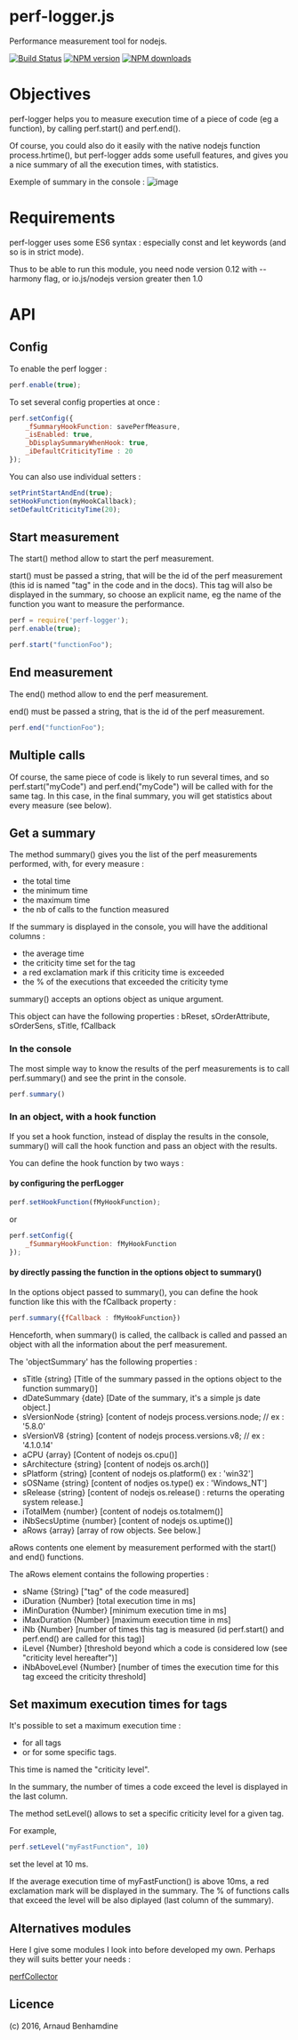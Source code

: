 perf-logger.js
================

Performance measurement tool for nodejs.

[![Build Status](https://travis-ci.org/abenhamdine/perf-logger.svg?branch=master)](https://travis-ci.org/abenhamdine/perf-logger)
<span class="badge-npmversion"><a href="https://npmjs.org/package/perf-logger" title="View this project on NPM"><img src="https://img.shields.io/npm/v/perf-logger.svg" alt="NPM version" /></a></span>
<span class="badge-npmdownloads"><a href="https://npmjs.org/package/perf-logger" title="View this project on NPM"><img src="https://img.shields.io/npm/dm/perf-logger.svg" alt="NPM downloads" /></a></span>

# Objectives

perf-logger helps you to measure execution time of a piece of code (eg a function), by calling perf.start() and perf.end().

Of course, you could also do it easily with the native nodejs function process.hrtime(), but perf-logger adds some usefull features, and gives you a nice summary of all the execution times, with statistics.

Exemple of summary in the console :
![image](https://cloud.githubusercontent.com/assets/7466144/13882603/6c8b2a74-ed26-11e5-9d7f-97791fe57f4b.png)


# Requirements

perf-logger uses some ES6 syntax : especially const and let keywords (and so is in strict mode).

Thus to be able to run this module, you need node version 0.12 with --harmony flag, or io.js/nodejs version greater then 1.0

# API

## Config

To enable the perf logger :

```js
perf.enable(true);
```

To set several config properties at once :

```js
perf.setConfig({
	_fSummaryHookFunction: savePerfMeasure,
	_isEnabled: true,
	_bDisplaySummaryWhenHook: true,
	_iDefaultCriticityTime : 20
});
```

You can also use individual setters :

```js
setPrintStartAndEnd(true);
setHookFunction(myHookCallback);
setDefaultCriticityTime(20);
```


## Start measurement

The start() method allow to start the perf measurement.

start() must be passed a string, that will be the id of the perf measurement (this id is named "tag" in the code and in the docs).
This tag will also be displayed in the summary, so choose an explicit name, eg the name of the function you want to measure the performance.

```js
perf = require('perf-logger');
perf.enable(true);

perf.start("functionFoo");
```


## End measurement

The end() method allow to end the perf measurement.

end() must be passed a string, that is the id of the perf measurement.

```js
perf.end("functionFoo");
```

## Multiple calls

Of course, the same piece of code is likely to run several times, and so perf.start("myCode") and perf.end("myCode") will be called with for the same tag.
In this case, in the final summary, you will get statistics about every measure (see below).

## Get a summary

The method summary() gives you the list of the perf measurements performed, with, for every measure :
- the total time
- the minimum time
- the maximum time
- the nb of calls to the function measured

If the summary is displayed in the console, you will have the additional columns :
- the average time
- the criticity time set for the tag
- a red exclamation mark if this criticity time is exceeded
- the % of the executions that exceeded the criticity tyme


summary() accepts an options object as unique argument.

This object can have the following properties :
bReset, sOrderAttribute, sOrderSens, sTitle, fCallback

### In the console

The most simple way to know the results of the perf measurements is to call perf.summary() and see the print in the console.

```js
perf.summary()
```

### In an object, with a hook function

If you set a hook function, instead of display the results in the console, summary() will call the hook function and pass an object with the results.

You can define the hook function by two ways :

#### by configuring the perfLogger

```js
perf.setHookFunction(fMyHookFunction);
```

or

```js
perf.setConfig({
	_fSummaryHookFunction: fMyHookFunction
});
```

#### by directly passing the function in the options object to summary()

In the options object passed to summary(), you can define the hook function like this with the fCallback property :


```js
perf.summary({fCallback : fMyHookFunction})

```

Henceforth, when summary() is called, the callback is called and passed an object with all the information about the perf measurement.

The 'objectSummary' has the following properties :

- sTitle {string}			[Title of the summary passed in the options object to the function summary()]
- dDateSummary {date} 		[Date of the summary, it's a simple js date object.]
- sVersionNode {string} 	[content of nodejs process.versions.node; // ex : '5.8.0'
- sVersionV8 {string}  		[content of nodejs process.versions.v8; // ex : '4.1.0.14'
- aCPU {array} 				[Content of nodejs os.cpu()]
- sArchitecture {string}	[content of nodejs os.arch()]
- sPlatform {string}  		[content of nodejs os.platform() ex : 'win32']
- sOSName {string}  		[content of nodjes os.type() ex : 'Windows_NT']
- sRelease {string}  		[content of nodejs os.release() : returns the operating system release.]
- iTotalMem {number} 		[content of nodejs os.totalmem()]
- iNbSecsUptime {number}	[content of nodejs os.uptime()]
- aRows {array}				[array of row objects. See below.]

aRows contents one element by measurement performed with the start() and end() functions.

The aRows element contains the following properties :

- sName {String} 			["tag" of the code measured]
- iDuration {Number} 		[total execution time in ms]
- iMinDuration {Number} 	[minimum execution time in ms]
- iMaxDuration {Number} 	[maximum execution time in ms]
- iNb {Number} 				[number of times this tag is measured (id perf.start() and perf.end() are called for this tag)]
- iLevel {Number} 			[threshold beyond which a code is considered low (see "criticity level hereafter")]
- iNbAboveLevel {Number} 	[number of times the execution time for this tag exceed the criticity threshold]

## Set maximum execution times for tags

It's possible to set a maximum execution time :
- for all tags
- or for some specific tags.

This time is named the "criticity level".

In the summary, the number of times a code exceed the level is displayed in the last column.

The method setLevel() allows to set a specific criticity level for a given tag.

For example,
```js
perf.setLevel("myFastFunction", 10)
```
set the level at 10 ms.

If the average execution time of myFastFunction() is above 10ms, a red exclamation mark will be displayed in the summary.
The % of functions calls that exceed the level will be also diplayed (last column of the summary).


## Alternatives modules

Here I give some modules I look into before developed my own.
Perhaps they will suits better your needs :

[perfCollector](https://www.npmjs.com/package/perfcollector.js)


Licence
-------

(c) 2016, Arnaud Benhamdine

